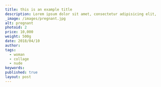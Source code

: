 ```yaml
---
title: this is an example title
description: Lorem ipsum dolor sit amet, consectetur adipisicing elit, sed do eiusmod tempor incididunt ut labore et dolore magna aliqua. Ut enim ad minim veniam, quis nostrud exercitation ullamco laboris nisi ut aliquip ex ea commodo consequat.
_image: /images/pregnant.jpg
alt: pregnant
photoid: 2
price: 10,000
weight: 500g
date: 2018/04/10
author:
tags:
  - woman
  - collage
  - nude
keywords:
published: true
layout: post
---
```

